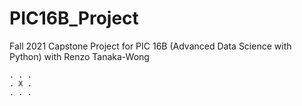 # PIC16B_Project
Fall 2021 Capstone Project for PIC 16B (Advanced Data Science with Python) with Renzo Tanaka-Wong

```
. . .
. X .
. . .
```
